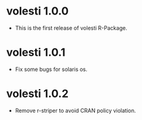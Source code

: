 # volesti 1.0.0

* This is the first release of volesti R-Package.

# volesti 1.0.1

* Fix some bugs for solaris os.

# volesti 1.0.2

* Remove r-striper to avoid CRAN policy violation.


